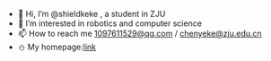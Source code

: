 - 👋 Hi, I’m @shieldkeke , a student in ZJU
- 👀 I’m interested in robotics and computer science
- 📫 How to reach me 1097611529@qq.com / chenyeke@zju.edu.cn
- ⛄ My homepage:[link](https://shieldkeke.github.io/)
<!----- 👾 My top languages:
 
[![Top Langs](https://github-readme-stats.vercel.app/api/top-langs/?username=shieldkeke&layout=compact)](https://github.com/shieldkeke/github-readme-stats)--->

<!---
shieldkeke/shieldkeke is a ✨ special ✨ repository because its `README.md` (this file) appears on your GitHub profile.
You can click the Preview link to take a look at your changes.
--->
